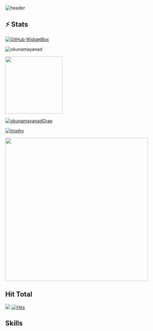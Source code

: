 

![header](https://capsule-render.vercel.app/api?type=waving&color=0:EEFF00,100:a82da8&height=300&section=header&text=okunamayanad&fontSize=90&animation=fadeIn&fontAlignY=38&descAlignY=51&descAlign=62)

## ⚡ Stats 

[![GitHub WidgetBox](https://github-widgetbox.vercel.app/api/profile?username=okunamayanad&data=followers,repositories,stars,commits)]()

<p><img align="center" src="https://github-readme-streak-stats.herokuapp.com/?user=okunamayanad&theme=dark" alt="okunamayanad" /></p>
<a href="https://github.com/okunamayanad">
<img height="180em" src="https://github-readme-stats.vercel.app/api?username=okunamayanad&count_private=true&theme=radical&show_icons=true&hide=stars"/>



[![okunamayanadGrap](https://activity-graph.herokuapp.com/graph?username=okunamayanad&hide_border=true&theme=xcode)](https://github.com/okunamayanad)
  
[![trophy](https://github-profile-trophy.vercel.app/?username=okunamayanad)]([https://github.com/ryo-ma/github-profile-trophy](https://github.com/okunamayanad))
  
  <img height="450em" src="https://github-readme-stats.vercel.app/api/top-langs/?username=okunamayanad&count_private=true&theme=radical&show_icons=true&langs_count=10"/>
  
## Hit Total
![](https://komarev.com/ghpvc/?username=okunamayanad)
[![Hits](https://hits.seeyoufarm.com/api/count/incr/badge.svg?url=https%3A%2F%2Fgithub.com%2Fokunamayanad&count_bg=%23FF0071&title_bg=%23555555&icon=&icon_color=%23724040&title=hits&edge_flat=false)]()
  
## Skills

<!-- [![](https://github-widgetbox.vercel.app/api/skills?names=go,bash,js,cpp,c,python,html,csharp,rust,json,lua,markdown)](https://github.com/Jurredr/github-widgetbox) 
  
## 🔧 Technologies & Tools
![](https://img.shields.io/badge/OS-Linux-informational?style=flat&logo=linux&logoColor=white&color=ff016e)
![](https://img.shields.io/badge/Linux-Arch-informational?style=flat&logo=archlinux&logoColor=white&color=ff016e)
![](https://img.shields.io/badge/Editor-VSCode-informational?style=flat&logo=visualstudiocode&logoColor=white&color=ff016e)
![](https://img.shields.io/badge/Editor-CLion-informational?style=flat&logo=CLion&logoColor=white&color=ff016e)
![](https://img.shields.io/badge/Code-Go-informational?style=flat&logo=go&logoColor=white&color=ff016e)
![](https://img.shields.io/badge/Code-C++-informational?style=flat&logo=cplusplus&logoColor=white&color=ff016e)
![](https://img.shields.io/badge/Code-C-informational?style=flat&logo=c&logoColor=white&color=ff016e)
![](https://img.shields.io/badge/Code-CSharp-informational?style=flat&logo=csharp&logoColor=white&color=ff016e)
![](https://img.shields.io/badge/Code-Lua-informational?style=flat&logo=lua&logoColor=white&color=ff016e)
![](https://img.shields.io/badge/Code-NodeJS-informational?style=flat&logo=nodedotjs&logoColor=white&color=ff016e)
![](https://img.shields.io/badge/Code-Make-informational?style=flat&logo=cmake&logoColor=white&color=ff016e)
![](https://img.shields.io/badge/Shell-Bash-informational?style=flat&logo=gnu-bash&logoColor=white&color=ff016e)
![](https://img.shields.io/badge/Tools-SteamCMD-informational?style=flat&logo=steam&logoColor=white&color=ff016e)
![](https://img.shields.io/badge/Tools-Docker-informational?style=flat&logo=docker&logoColor=white&color=ff016e)
![](https://img.shields.io/badge/Cloud-GCP-informational?style=flat&logo=googlecloud&logoColor=white&color=ff016e)
![](https://img.shields.io/badge/Cloud-AWS-informational?style=flat&logo=amazonaws&logoColor=white&color=ff016e)

              


-->
